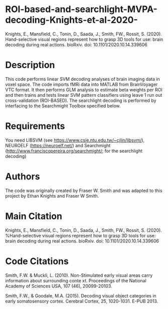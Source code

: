 # ROI-based-and-searchlight-MVPA-decoding-Knights-et-al-2020-
Knights, E., Mansfield, C., Tonin, D., Saada, J., Smith, FW., Rossit, S. (2020). Hand-selective visual regions represent how to grasp 3D tools for use: brain decoding during real actions. bioRxiv. doi: 10.1101/2020.10.14.339606

# Description
This code performs linear SVM decoding analyses of brain imaging data in voxel space. The code imports fMRi data into MATLAB from BrainVoyager VTC format. It then performs GLM analysis to estimate beta weights per ROI and then trains and tests linear SVM pattern classifiers using leave 1 run out cross-validation (ROI-BASED). The searchlight decoding is performed by interfacing to the Searchmight Toolbox specified below.

# Requirements
You need LIBSVM (see https://www.csie.ntu.edu.tw/~cjlin/libsvm/), NEUROELF (https://neuroelf.net/) and Searchmight (http://www.franciscopereira.org/searchmight/; for the searchlight decoding)

# Authors
The code was originally created by Fraser W. Smith and was adapted to this project by Ethan Knights and Fraser W Smith.

# Main Citation
Knights, E., Mansfield, C., Tonin, D., Saada, J., Smith, FW., Rossit, S. (2020). %Hand-selective visual regions represent how to grasp 3D tools for use: brain decoding during real actions. bioRxiv. doi: 10.1101/2020.10.14.339606

# Code Citations
Smith, F.W. & Muckli, L. (2010). Non-Stimulated early visual areas carry information about surrounding conte xt. Proceedings of the National Academy of Sciences USA, 107 (46), 20099-20103.

Smith, F.W., & Goodale, M.A. (2015). Decoding visual object categories in early somatosensory cortex. Cerebral Cortex, 25, 1020-1031. E-PUB 2013.

